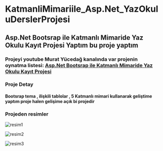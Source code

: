 # KatmanliMimariile_Asp.Net_YazOkuluDerslerProjesi

## Asp.Net Bootsrap ile Katmanlı Mimaride Yaz Okulu Kayıt Projesi Yaptım bu proje yaptım 
### Projeyi youtube **Murat Yücedağ** kanalında var projenin oynatma listesi: [Asp.Net Bootsrap ile Katmanlı Mimaride Yaz Okulu Kayıt Projesi](https://www.youtube.com/playlist?list=PLKnjBHu2xXNMSPomGvyjG19YGXIdgdTka)
### Proje Detay
#### Bootsrap tema , ilişkili tablolar , 5 Katmanlı mimari kullanarak geliştime yaptım proje halen gelişime açık bi projedir

### Projeden resimler
![resim1](https://github.com/MhmmdAkcby/KatmanliMimariile_Asp_YazOkuluDerslerProjesi/assets/129775174/f46013f2-d5c7-4d8a-8080-bad2d09c8a83) 

![resim2](https://github.com/MhmmdAkcby/KatmanliMimariile_Asp_YazOkuluDerslerProjesi/assets/129775174/41630146-9312-4534-ad19-339b87a0b24a) 

![resim3](https://github.com/MhmmdAkcby/KatmanliMimariile_Asp_YazOkuluDerslerProjesi/assets/129775174/de321f01-a1a9-4b90-969a-1fbda7e04e0d) 
